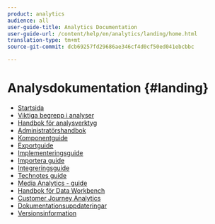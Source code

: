 ```yaml
---
product: analytics
audience: all
user-guide-title: Analytics Documentation
user-guide-url: /content/help/en/analytics/landing/home.html
translation-type: tm+mt
source-git-commit: dcb69257fd29686ae346cf4d0cf50ed041ebcbbc

---
```



# Analysdokumentation {#landing}

* [Startsida](home.md)
* [Viktiga begrepp i analyser](an-key-concepts.md)
* [Handbok för analysverktyg](https://docs.adobe.com/content/help/en/analytics/analyze/home.html)
* [Administratörshandbok](https://docs.adobe.com/content/help/en/analytics/admin/home.html)
* [Komponentguide](https://docs.adobe.com/content/help/en/analytics/components/home.html)
* [Exportguide](https://docs.adobe.com/content/help/en/analytics/export/home.html)
* [Implementeringsguide](https://docs.adobe.com/content/help/en/analytics/implementation/home.html)
* [Importera guide](https://docs.adobe.com/content/help/en/analytics/import/home.html)
* [Integreringsguide](https://docs.adobe.com/content/help/en/analytics/integration/home.html)
* [Technotes guide](https://docs.adobe.com/content/help/en/analytics/technotes/home.html)
* [Media Analytics - guide](https://docs.adobe.com/content/help/en/media-analytics/using/media-overview.html)
* [Handbok för Data Workbench](https://docs.adobe.com/content/help/en/data-workbench/using/home.html)
* [Customer Journey Analytics](https://docs.adobe.com/content/help/en/analytics-platform/using/cja-landing.html)
* [Dokumentationsuppdateringar](doc-updates.md)
* [Versionsinformation](https://docs.adobe.com/content/help/en/release-notes/experience-cloud/current.html)

<!--
+ Analytics Guides{#analytics-guides}
  * [Analytics Analyze Guide](https://docs.adobe.com/content/help/en/analytics/analyze/home.html)
  * [Admin Guide](https://docs.adobe.com/content/help/en/analytics/admin/home.html)
  * [Components Guide](https://docs.adobe.com/content/help/en/analytics/components/home.html)
  * [Export Guide](https://docs.adobe.com/content/help/en/analytics/export/home.html)
  * [Implementation Guide](https://docs.adobe.com/content/help/en/analytics/implementation/home.html)
  * [Import Guide](https://docs.adobe.com/content/help/en/analytics/import/home.html)
  * [Integration Guide](https://docs.adobe.com/content/help/en/analytics/integration/home.html)
-->
